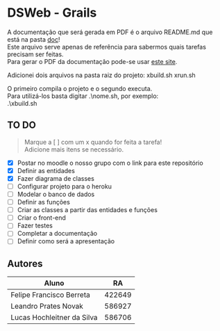 # DSWeb - Grails  

A documentação que será gerada em PDF é o arquivo README.md que está na pasta [doc](https://github.com/LeandroNovak/dsweb-grails/tree/master/doc)!  
Este arquivo serve apenas de referência para sabermos quais tarefas precisam ser feitas.  
Para gerar o PDF da documentação pode-se usar [este site](http://www.markdowntopdf.com/).  

Adicionei dois arquivos na pasta raiz do projeto:
    xbuild.sh
    xrun.sh

O primeiro compila o projeto e o segundo executa.  
Para utilizá-los basta digitar .\nome.sh, por exemplo:  
    .\xbuild.sh

## TO DO  
> Marque a [ ] com um x quando for feita a tarefa!  
> Adicione mais itens se necessário.  

- [x] Postar no moodle o nosso grupo com o link para este repositório
- [x] Definir as entidades  
- [x] Fazer diagrama de classes
- [ ] Configurar projeto para o heroku
- [ ] Modelar o banco de dados  
- [ ] Definir as funções  
- [ ] Criar as classes a partir das entidades e funções  
- [ ] Criar o front-end  
- [ ] Fazer testes  
- [ ] Completar a documentação  
- [ ] Definir como será a apresentação

## Autores  

Aluno | RA  
------------ | ------------  
Felipe Francisco Berreta | 422649  
Leandro Prates Novak  | 586927  
Lucas Hochleitner da Silva | 586706  

